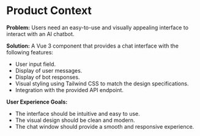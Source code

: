 # Product Context

**Problem:** Users need an easy-to-use and visually appealing interface to interact with an AI chatbot.

**Solution:** A Vue 3 component that provides a chat interface with the following features:

*   User input field.
*   Display of user messages.
*   Display of bot responses.
*   Visual styling using Tailwind CSS to match the design specifications.
*   Integration with the provided API endpoint.

**User Experience Goals:**

*   The interface should be intuitive and easy to use.
*   The visual design should be clean and modern.
*   The chat window should provide a smooth and responsive experience.

